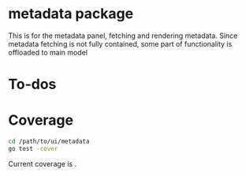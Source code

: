 # metadata package
This is for the metadata panel, fetching and rendering metadata.
Since metadata fetching is not fully contained, some part of functionality is
offloaded to main model

# To-dos


# Coverage

```bash
cd /path/to/ui/metadata
go test -cover
```
Current coverage is .